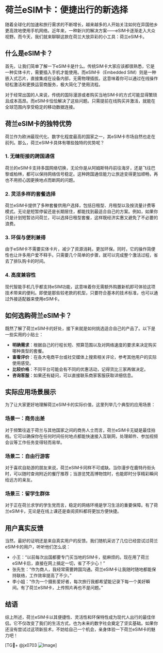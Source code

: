 # 荷兰eSIM卡：便捷出行的新选择

随着全球化的加速和旅行需求的不断增长，越来越多的人开始关注如何在异国他乡更高效地使用手机网络。近年来，一种新兴的解决方案——eSIM卡逐渐走入大众视野。而今天，我们就来聊聊这款在荷兰大放异彩的小工具：荷兰eSIM卡。

## 什么是eSIM卡？

首先，让我们简单了解一下eSIM卡是什么。传统SIM卡大家应该都很熟悉，它是一种实体卡片，需要插入手机才能使用。而eSIM卡（Embedded SIM）则是一种嵌入式芯片，直接集成在设备内部，无需物理插拔。这意味着你可以通过在线操作轻松激活和更换运营商服务，极大简化了使用流程。

对于经常出国的人来说，传统的国际漫游或者购买当地SIM卡的方式可能显得繁琐且成本高昂。而eSIM卡恰恰解决了这些问题。只需提前在线购买并激活，就能在全球范围内享受稳定的移动数据连接。

## 荷兰eSIM卡的独特优势

荷兰作为欧洲最现代化、数字化程度最高的国家之一，其eSIM卡市场自然也走在前列。那么，荷兰eSIM卡具体有哪些独特的优势呢？

### 1. **无缝衔接的跨国通信**
荷兰的eSIM卡支持多国网络切换，无论你是从阿姆斯特丹前往海牙，还是飞往巴黎或柏林，都可以保持网络信号稳定。这种跨国通信能力让旅途变得更加顺畅，再也不用担心因更换地点而断网的问题。

### 2. **灵活多样的套餐选择**
荷兰eSIM卡提供了多种套餐供用户选择，包括日租型、月租型以及按流量计费等模式。无论是短暂停留还是长期居住，都能找到最适合自己的方案。例如，如果你只是计划短暂访问荷兰，可以选择日租型套餐，这样既经济实惠又避免了不必要的浪费。

### 3. **环保与便利兼得**
由于eSIM卡不需要实体卡片，减少了资源消耗，更加环保。同时，它的操作简便性也让许多用户爱不释手。只需要几个简单的步骤，就可以完成整个激活过程，省去了排队购卡的时间。

### 4. **高度兼容性**
现代智能手机几乎都支持eSIM功能，这意味着你无需额外购置新机即可体验这项技术带来的便利。即使是那些较老款的机型，只要符合基本的技术标准，也可以通过外接适配器来使用eSIM卡。

## 如何选购荷兰eSIM卡？

既然了解了荷兰eSIM卡的好处，接下来就是如何挑选适合自己的产品了。以下是一些实用的小贴士：

- **明确需求**：根据自己的行程长短、预算范围以及对网络速度的要求来决定购买哪种类型的套餐。
- **查看评价**：在各大电商平台或社交媒体上搜索相关评论，参考其他用户的实际使用感受。
- **比较价格**：不同平台可能会有不同的优惠活动，记得货比三家再做决定。
- **咨询客服**：如果还有疑问，可以直接联系商家客服获取详细信息。

## 实际应用场景展示

为了让大家更好地理解荷兰eSIM卡的实际价值，这里列举几个典型的应用场景：

### 场景一：商务出差
对于频繁往返于荷兰与其他国家之间的商务人士而言，荷兰eSIM卡无疑是最佳拍档。它可以确保你在任何时间任何地点都能快速接入互联网，处理邮件、参加视频会议等工作任务变得轻而易举。

### 场景二：自由行游客
对于喜欢自助游的朋友来说，荷兰eSIM卡同样不可或缺。当你漫步在鹿特丹街头时，可以随时查询附近的餐厅推荐；当游览梵高博物馆时，也能即时分享精彩瞬间给远方的亲友。

### 场景三：留学生群体
对于正在荷兰求学的学生党而言，稳定的网络环境是学习生活的重要保障。有了荷兰eSIM卡，无论是在线上课还是查阅资料都将更加方便快捷。

## 用户真实反馈

当然，最好的证明还是来自真实用户的反馈。我们随机采访了几位已经尝试过荷兰eSIM卡的用户，听听他们怎么说：

- 小王：“以前每次出国都要专门买当地的SIM卡，挺麻烦的。现在用了荷兰eSIM卡后，直接在网上搞定一切，省了不少心！”
- 张先生：“作为商人，我经常需要跨国沟通。荷兰eSIM卡让我随时随地都能保持联络，工作效率提高了不少。”
- 李小姐：“作为一个摄影爱好者，每次旅行我都希望能记录下每一个美好瞬间。有了荷兰eSIM卡，上传照片再也不是问题。”

## 结语

综上所述，荷兰eSIM卡以其便捷性、灵活性和环保特性成为现代人出行的最佳伴侣。它不仅改变了我们的生活方式，也为未来的数字社会奠定了坚实基础。如果你还没有尝试过这项新技术，不妨给自己一个机会，亲身体验一下荷兰eSIM卡的魅力吧！

[TG💪+ @jx0703 ![Image](https://github.com/user-attachments/assets/dbca1d08-cadb-493c-b0ec-ad6f7a83f270)]